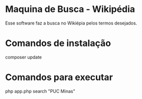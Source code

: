 # Maquina de Busca - Wikipédia

Esse software faz a busca no Wikiépia pelos termos desejados.

# Comandos de instalação
  composer update 

# Comandos para executar 

 php app.php search "PUC Minas"

 



